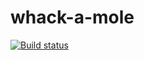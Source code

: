 # whack-a-mole

[![Build status](https://ci.appveyor.com/api/projects/status/kyrxk5u1nofaly8u?svg=true)](https://ci.appveyor.com/project/Tolik19bat/whack-a-mole)
